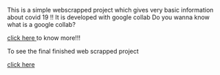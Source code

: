 This is a simple webscrapped project which gives very basic information about covid 19 !!
It is developed with google collab
Do you wanna know what is a google collab?

<a href="https://research.google.com/colaboratory/faq.html#whats-colaboratory">click here </a> 
to know more!!!




To see the final finished web scrapped project 



<a href="https://colab.research.google.com/drive/1vcivA1X-JHHv0zSxBw6-uoE0XLYLL4V6?usp=sharing"> click here</a>
